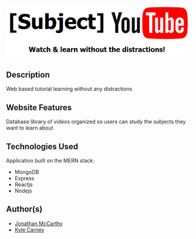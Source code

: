 # ![WebApp](https://github.com/GirthTanin/Subject-YouTube-MDBReact/blob/master/client/public/subject_youtube_logo.png)

## Description
Web based tutorial learning without any distractions

## Website Features
Database library of videos organized so users can study the subjects they want to learn about

## Technologies Used
Application built on the MERN stack: <br>
- MongoDB <br>
- Express <br>
- Reactjs <br>
- Nodejs <br>

## Author(s)
  - [Jonathan McCarthy](https://github.com/girthtanin)
  - [Kyle Carney](https://github.com/kylecarney) 

